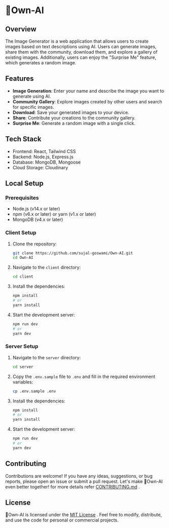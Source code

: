 # 🤖Own-AI

## Overview
The Image Generator is a web application that allows users to create images based on text descriptions using AI. Users can generate images, share them with the community, download them, and explore a gallery of existing images. Additionally, users can enjoy the "Surprise Me" feature, which generates a random image.

## Features
- **Image Generation**: Enter your name and describe the image you want to generate using AI.
- **Community Gallery**: Explore images created by other users and search for specific images.
- **Download**: Save your generated images to your device.
- **Share**: Contribute your creations to the community gallery.
- **Surprise Me**: Generate a random image with a single click.

## Tech Stack
- Frontend: React, Tailwind CSS
- Backend: Node.js, Express.js
- Database: MongoDB, Mongoose
- Cloud Storage: Cloudinary

## Local Setup

### Prerequisites

- Node.js (v14.x or later)
- npm (v6.x or later) or yarn (v1.x or later)
- MongoDB (v4.x or later)

### Client Setup

1. Clone the repository:
    ```sh
    git clone https://github.com/sujal-goswami/Own-AI.git
    cd Own-AI
    ```

2. Navigate to the `client` directory:
    ```sh
    cd client
    ```

3. Install the dependencies:
    ```sh
    npm install
    # or
    yarn install
    ```

4. Start the development server:
    ```sh
    npm run dev
    # or
    yarn dev
    ```

### Server Setup

1. Navigate to the `server` directory:
    ```sh
    cd server
    ```

2. Copy the `.env.sample` file to `.env` and fill in the required environment variables:
    ```sh
    cp .env.sample .env
    ```

3. Install the dependencies:
    ```sh
    npm install
    # or
    yarn install
    ```

4. Start the development server:
    ```sh
    npm run dev
    # or
    yarn dev
    ```

## Contributing
Contributions are welcome! If you have any ideas, suggestions, or bug reports, please open an issue or submit a pull request. Let's make 🤖Own-AI even better together! for more details refer [CONTRIBUTING.md]() .

## License
🤖Own-AI is licensed under the [MIT License]() . Feel free to modify, distribute, and use the code for personal or commercial projects.



